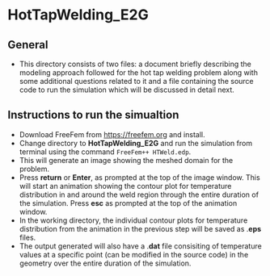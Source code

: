 # HotTapWelding_E2G

## General
* This directory consists of two files: a document briefly describing the modeling approach followed for the hot tap welding problem along with some additional questions related to it and a file containing the source code to run the simulation which will be discussed in detail next.

## Instructions to run the simualtion
* Download FreeFem from https://freefem.org and install.
* Change directory to **HotTapWelding_E2G** and run the simulation from terminal using the command `FreeFem++ HTWeld.edp`.
* This will generate an image showing the meshed domain for the problem.
* Press **return** or **Enter**, as prompted at the top of the image window. This will start an animation showing the contour plot for temperature distribution in and around the weld region through the entire duration of the simulation. Press **esc** as prompted at the top of the animation window.
* In the working directory, the individual contour plots for temperature distribution from the animation in the previous step will be saved as .**eps** files.
* The output generated will also have a .**dat** file consisiting of temperature values at a specific point (can be modified in the source code) in the geometry over the entire duration of the simulation.
